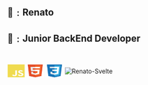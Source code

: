 ## 👋﹕Renato
## 👀﹕Junior BackEnd Developer

##

<div style="display: inline_block"><br>
	<img align="center" alt="Renato-Js" height="30" width="40" src="https://raw.githubusercontent.com/devicons/devicon/master/icons/javascript/javascript-plain.svg">
	<img align="center" alt="Renato-HTML" height="30" width="40" src="https://raw.githubusercontent.com/devicons/devicon/master/icons/html5/html5-original.svg">
	<img align="center" alt="Renato-CSS" height="30" width="40" src="https://raw.githubusercontent.com/devicons/devicon/master/icons/css3/css3-original.svg">
  <img align="center" alt="Renato-Svelte" height="30" width="40" src="https://avatars.githubusercontent.com/u/23617963?s=280&v=4">
</div>
